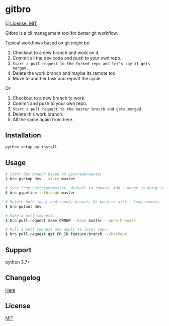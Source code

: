 # gitbro

[![License: MIT](https://img.shields.io/badge/License-MIT-blue.svg)](LICENSE)

Gitbro is a cli management tool for better git workflow.

Typical workflows based on git might be:

1. Checkout to a new branch and work on it.
2. Commit all the dev code and push to your own repo.
3. `Start a pull request to the forked repo and let's say it gets merged.`
4. Delete the work branch and maybe its remote too.
5. Move to another task and repeat the cycle.

Or

1. Checkout to a new branch to work.
2. Commit and push to your own repo.
3. `Start a pull request to the master branch and gets merged.`
4. Delete this work branch.
5. All the same again from here.

## Installation

```bash
python setup.py install
```

## Usage

```bash
# Start dev branch based on upstream/master.
$ bro pickup dev --since master

# Sync from upstream/master, default to rebase. Add --merge to merge it.
$ bro pipeline --through master

# Delete both local and remote branch. Or keep rb with --keep-remote.
$ bro putout dev

# Make a pull request.
$ bro pull-request make OWNER --base master --open-browser

# Pull a pull request and apply to local repo.
$ bro pull-request get PR_ID feature-branch --checkout
```

## Support

python 3.7+

## Changelog

[Here](docs/CHANGELOG.md)

## License
[MIT](LICENSE)
